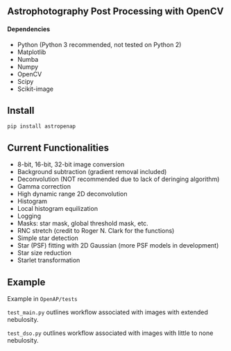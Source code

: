 ## Astrophotography Post Processing with OpenCV
#### Dependencies
* Python (Python 3 recommended, not tested on Python 2)
* Matplotlib
* Numba
* Numpy
* OpenCV
* Scipy
* Scikit-image


## Install
```pip install astropenap```

## Current Functionalities
* 8-bit, 16-bit, 32-bit image conversion
* Background subtraction (gradient removal included)
* Deconvolution (NOT recommended due to lack of deringing algorithm)
* Gamma correction
* High dynamic range 2D deconvolution
* Histogram
* Local histogram equilization
* Logging
* Masks: star mask, global threshold mask, etc.
* RNC stretch (credit to Roger N. Clark for the functions)
* Simple star detection
* Star (PSF) fitting with 2D Gaussian (more PSF models in development)
* Star size reduction
* Starlet transformation

## Example
Example in ```OpenAP/tests```

```test_main.py``` outlines workflow associated with images with extended nebulosity.

```test_dso.py``` outlines workflow associated with images with little to none nebulosity.
